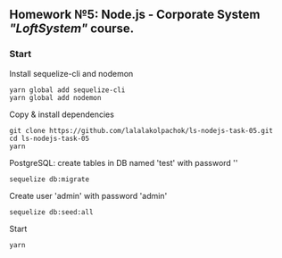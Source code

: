 ## Homework №5: Node.js - Corporate System _"LoftSystem"_ course.

### Start

Install sequelize-cli and nodemon
```
yarn global add sequelize-cli
yarn global add nodemon
```

Copy & install dependencies
```
git clone https://github.com/lalalakolpachok/ls-nodejs-task-05.git
cd ls-nodejs-task-05
yarn
```

PostgreSQL: create tables in DB named 'test' with password ''
```
sequelize db:migrate
```

Create user 'admin' with password 'admin'
```
sequelize db:seed:all
```

Start
```
yarn
```
